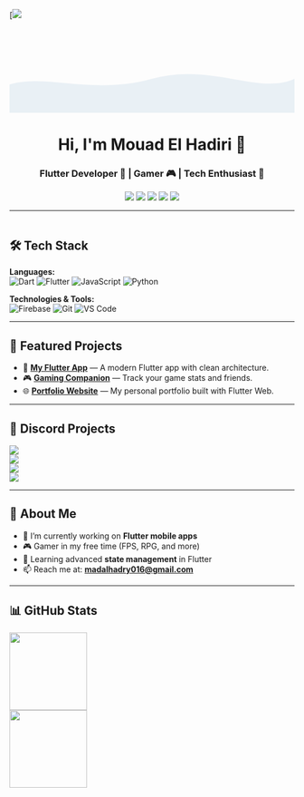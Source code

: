 [![](https://mouad-elhadiri.github.io/MOUAD-SET-/)<!-- If you want the template for my gif, email me! -->
<!-- Animated subtle wave header without تغيير الألوان الأساسية -->

<div align="center" style="position: relative; overflow: hidden;">
  <svg xmlns="http://www.w3.org/2000/svg" viewBox="0 0 1200 150" preserveAspectRatio="none" style="width:100%; height:150px;">
    <path fill="#02569B" opacity="0.08">
      <animate attributeName="d" dur="6s" repeatCount="indefinite"
        values="
          M0,100 C150,80 350,120 600,90 C850,60 1050,120 1200,90 L1200,150 L0,150 Z;
          M0,110 C180,130 360,60 600,100 C840,140 1020,60 1200,100 L1200,150 L0,150 Z;
          M0,100 C150,80 350,120 600,90 C850,60 1050,120 1200,90 L1200,150 L0,150 Z"/>
    </path>
  </svg>
</div>

<h1 align="center">Hi, I'm Mouad El Hadiri 👋</h1>
<h3 align="center">Flutter Developer 🧠 | Gamer 🎮 | Tech Enthusiast 🚀</h3>

<p align="center">
  <a href="https://www.instagram.com/mou_a2d/"><img src="https://img.shields.io/badge/@mou_a2d-E4405F?style=for-the-badge&logo=instagram&logoColor=white" /></a>
  <a href="https://www.linkedin.com/in/%D9%85%D8%B9%D8%A7%D8%AF-%D8%A7%D9%84%D8%AD%D8%A7%D8%B6%D8%B1%D9%8A-b376b2379/"><img src="https://img.shields.io/badge/Mouad%20El%20Hadiri-0077B5?style=for-the-badge&logo=linkedin&logoColor=white" /></a>
  <a href="https://www.youtube.com/@mouad/videos"><img src="https://img.shields.io/badge/YouTube-Mouad-FF0000?style=for-the-badge&logo=youtube&logoColor=white" /></a>
  <a href="https://discord.gg/SG3ea8kMAG"><img src="https://img.shields.io/badge/Discord-5865F2?style=for-the-badge&logo=discord&logoColor=white" /></a>
  <a href="https://www.facebook.com/mo.d.391536?locale=ar_AR"><img src="https://img.shields.io/badge/Facebook-1877F2?style=for-the-badge&logo=facebook&logoColor=white" /></a>
</p>

---

<img src="https://media.giphy.com/media/3o7abKhOpu0NwenH3O/giphy.gif" width="100%" height="3px" />

## 🛠 Tech Stack

**Languages:**  
![Dart](https://img.shields.io/badge/-Dart-0175C2?&logo=dart&logoColor=white) ![Flutter](https://img.shields.io/badge/-Flutter-02569B?&logo=flutter&logoColor=white) ![JavaScript](https://img.shields.io/badge/-JavaScript-F7DF1E?&logo=JavaScript&logoColor=000) ![Python](https://img.shields.io/badge/-Python-3776AB?&logo=Python&logoColor=white)

**Technologies & Tools:**  
![Firebase](https://img.shields.io/badge/-Firebase-FFCA28?&logo=firebase&logoColor=000) ![Git](https://img.shields.io/badge/-Git-F05032?&logo=git&logoColor=white) ![VS Code](https://img.shields.io/badge/-VS%20Code-007ACC?&logo=visual-studio-code&logoColor=white)

---

## 🚀 Featured Projects

- 📱 **[My Flutter App](#)** — A modern Flutter app with clean architecture.  
- 🎮 **[Gaming Companion](#)** — Track your game stats and friends.  
- 🌐 **[Portfolio Website](#)** — My personal portfolio built with Flutter Web.

---

## 💬 Discord Projects

[![](https://img.shields.io/badge/-🤖%20Discord%20Bot%20Manager-000?style=flat&logo=discord)](https://github.com/username/discord-bot-manager)  
[![](https://img.shields.io/badge/-🎵%20Music%20Bot-000?style=flat&logo=discord)](https://github.com/username/discord-music-bot)  
[![](https://img.shields.io/badge/-🛡%20Moderation%20Bot-000?style=flat&logo=discord)](https://github.com/username/discord-moderation-bot)  
[![](https://img.shields.io/badge/-📊%20Stats%20Tracker-000?style=flat&logo=discord)](https://github.com/username/discord-stats-tracker)

---

## 🎯 About Me

- 🔭 I’m currently working on **Flutter mobile apps**  
- 🎮 Gamer in my free time (FPS, RPG, and more)  
- 🌱 Learning advanced **state management** in Flutter  
- 📫 Reach me at: **madalhadry016@gmail.com**

---

## 📊 GitHub Stats

<a href="#"><img height="137px" src="https://github-readme-stats.vercel.app/api?username=Mouad-El-Hadiri&hide_title=true&hide_border=true&show_icons=true&count_private=true&line_height=21&theme=tokyonight" /></a>  
<a href="#"><img height="137px" src="https://github-readme-stats.vercel.app/api/top-langs/?username=Mouad-El-Hadiri&layout=compact&langs_count=6&theme=tokyonight" /></a>


